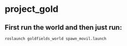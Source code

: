 # project_gold
## First run the world and then just run:
```bash
roslaunch goldfields_world spawn_movil.launch
```
